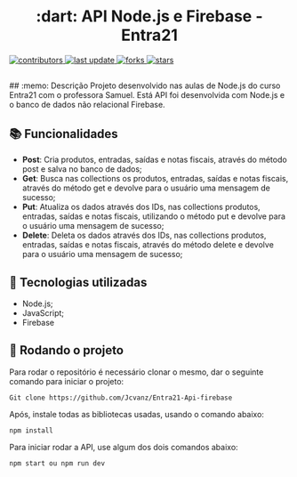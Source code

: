 <h1 align="center">:dart: API Node.js e Firebase - Entra21</h1>
<p>
  <p>
  <a href="https://github.com/Jcvanz/Entra21-Api-firebase">
    <img src="https://img.shields.io/github/contributors/Jcvanz/Entra21-Api-firebase" alt="contributors" />
  </a>
  <a href="">
    <img src="https://img.shields.io/github/last-commit/Jcvanz/Entra21-Api-firebase" alt="last update" />
  </a>
  <a href="https://github.com/Jcvanz/Entra21-Api-firebase/network/members">
    <img src="https://img.shields.io/github/forks/Jcvanz/Entra21-Api-firebase" alt="forks" />
  </a>
  <a href="https://github.com/Jcvanz/Entra21-Api-firebase/stargazers">
    <img src="https://img.shields.io/github/stars/Jcvanz/Entra21-Api-firebase" alt="stars" />
  </a>
</p>
<h2></h2>
## :memo: Descrição
Projeto desenvolvido nas aulas de Node.js do curso Entra21 com o professora Samuel. Está API foi 
desenvolvida com Node.js e o banco de dados não relacional Firebase. 

## :books: Funcionalidades
* <b>Post</b>: Cria produtos, entradas, saídas e notas fiscais, através do método post e salva no banco de dados;
* <b>Get</b>: Busca nas collections os produtos, entradas, saídas e notas fiscais, através do método get e devolve para o usuário uma mensagem de sucesso;
* <b>Put</b>: Atualiza os dados através dos IDs, nas collections produtos, entradas, saídas e notas fiscais, utilizando o método put e devolve para o usuário uma mensagem de sucesso;
* <b>Delete</b>: Deleta os dados através dos IDs, nas collections produtos, entradas, saídas e notas fiscais, através do método delete e devolve para o usuário uma mensagem de sucesso;

## :wrench: Tecnologias utilizadas
* Node.js;
* JavaScript;
* Firebase

## :rocket: Rodando o projeto
Para rodar o repositório é necessário clonar o mesmo, dar o seguinte comando para iniciar o projeto:
```
Git clone https://github.com/Jcvanz/Entra21-Api-firebase
```
Após, instale todas as bibliotecas usadas, usando o comando abaixo: 
```
npm install
```
Para iniciar rodar a API, use algum dos dois comandos abaixo:
```
npm start ou npm run dev
```
